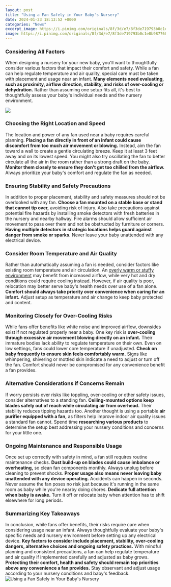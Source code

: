 ```yaml
---
layout: post
title: "Using a Fan Safely in Your Baby's Nursery"
date: 2024-01-23 18:13:52 +0000
categories: "News"
excerpt_image: https://i.pinimg.com/originals/8f/3d/e7/8f3de719793b0c1e8b98776869bc2ae9.jpg
image: https://i.pinimg.com/originals/8f/3d/e7/8f3de719793b0c1e8b98776869bc2ae9.jpg
---
```


### Considering All Factors 
When designing a nursery for your new baby, you'll want to thoughtfully consider various factors that impact their comfort and safety. While a fan can help regulate temperature and air quality, special care must be taken with placement and usage near an infant. **Many elements need evaluating, such as proximity, airflow direction, stability, and risks of over-cooling or dehydration.** Rather than assuming one setup fits all, it's best to thoughtfully assess your baby's individual needs and the nursery environment. 

![](https://cf.shopee.sg/file/dff35a9f28deaa06642d198ca5d39f8a)
### Choosing the Right Location and Speed
The location and power of any fan used near a baby requires careful planning. **Placing a fan directly in front of an infant could cause discomfort from too much air movement or blowing.** Instead, aim the fan toward a wall to create a gentle circulating breeze. Keep it at least 3 feet away and on its lowest speed. You might also try oscillating the fan to better circulate all the air in the room rather than a strong draft on the baby. **Monitor them closely to ensure they don't get too chilled from the airflow.** Always prioritize your baby's comfort and regulate the fan as needed.
### Ensuring Stability and Safety Precautions  
In addition to proper placement, stability and safety measures should not be overlooked with any fan. **Choose a fan mounted on a stable base or stand that cannot tip over,** avoiding risk of injury. Also take precautions against potential fire hazards by installing smoke detectors with fresh batteries in the nursery and nearby hallway. Fire alarms should allow sufficient air movement to pass over them and not be obstructed by furniture or corners. **Having multiple detectors in strategic locations helps guard against danger from smoke or sparks.** Never leave your baby unattended with any electrical device.
### Consider Room Temperature and Air Quality
Rather than automatically assuming a fan is needed, consider factors like existing room temperature and air circulation. An [overly warm or stuffy environment](https://store.fi.io.vn/womens-custom-proud-football-grandma-number-28-personalized-women-v-neck-t-shirt/women&) may benefit from increased airflow, while very hot and dry conditions could require cooling instead. However, if air quality is poor, relocation may better serve baby's health needs over use of a fan alone. **Comfort should always take priority over convenience when caring for an infant.** Adjust setup as temperature and air change to keep baby protected and content.  
### Monitoring Closely for Over-Cooling Risks  
While fans offer benefits like white noise and improved airflow, downsides exist if not regulated properly near a baby. One key risk is **over-cooling through excessive air movement blowing directly on an infant.** Their immature bodies lack ability to regulate temperature on their own. Even on low settings, fans could lower core temperature if unadjusted. **Check on baby frequently to ensure skin feels comfortably warm.** Signs like whimpering, shivering or mottled skin indicate a need to adjust or turn off the fan. Comfort should never be compromised for any convenience benefit a fan provides.
### Alternative Considerations if Concerns Remain 
If worry persists over risks like toppling, over-cooling or other safety issues, consider alternatives to a standing fan. **Ceiling-mounted options keep blades safely out of reach while circulating air from overhead.** Their stability reduces tipping hazards too. Another thought is using a portable **air purifier equipped with a fan,** as filters help improve indoor air quality issues a standard fan cannot. Spend time **researching various products** to determine the setup best addressing your nursery conditions and concerns for your little one. 
### Ongoing Maintenance and Responsible Usage  
Once set up correctly with safety in mind, a fan still requires routine maintenance checks. **Dust build-up on blades could cause imbalance or overheating,** so clean fan components monthly. Always unplug before cleaning to prevent shocks. **Proper usage also means never leaving baby unattended with any device operating.** Accidents can happen in seconds. Never assume the fan poses no risk just because it's running in the same room as baby while you're nearby doing chores. **Dedicate full attention when baby is awake.** Turn it off or relocate baby when attention has to shift elsewhere for long periods.
### Summarizing Key Takeaways
In conclusion, while fans offer benefits, their risks require care when considering usage near an infant. Always thoughtfully evaluate your baby's specific needs and nursery environment before setting up any electrical device. **Key factors to consider include placement, stability, over-cooling dangers, alternative choices and ongoing safety practices.** With mindful planning and consistent precautions, a fan can help regulate temperature and air quality if implemented carefully and adjusted as baby grows. **Protecting their comfort, health and safety should remain top priorities above any convenience a fan provides.** Stay observant and adjust usage according to your nursery conditions and baby's feedback.
![Using a Fan Safely in Your Baby's Nursery](https://i.pinimg.com/originals/8f/3d/e7/8f3de719793b0c1e8b98776869bc2ae9.jpg)